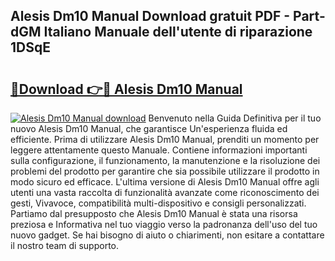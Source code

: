 ## Alesis Dm10 Manual Download gratuit PDF - Part-dGM Italiano Manuale dell'utente di riparazione 1DSqE

# <h2><a href="http://dfgdps.blite.top/?on=Alesis+Dm10+Manual">🔗Download 👉🔴 Alesis Dm10 Manual</a></h2>

[![Alesis Dm10 Manual download](https://i.imgur.com/lujVjoI.png)](http://dfgdps.blite.top/?on=Alesis+Dm10+Manual)
Benvenuto nella Guida Definitiva per il tuo nuovo Alesis Dm10 Manual, che garantisce Un'esperienza fluida ed efficiente. Prima di utilizzare Alesis Dm10 Manual, prenditi un momento per leggere attentamente questo Manuale. Contiene informazioni importanti sulla configurazione, il funzionamento, la manutenzione e la risoluzione dei problemi del prodotto per garantire che sia possibile utilizzare il prodotto in modo sicuro ed efficace. L'ultima versione di Alesis Dm10 Manual offre agli utenti una vasta raccolta di funzionalità avanzate come riconoscimento dei gesti, Vivavoce, compatibilità multi-dispositivo e consigli personalizzati. Partiamo dal presupposto che Alesis Dm10 Manual è stata una risorsa preziosa e Informativa nel tuo viaggio verso la padronanza dell'uso del tuo nuovo gadget. Se hai bisogno di aiuto o chiarimenti, non esitare a contattare il nostro team di supporto.
